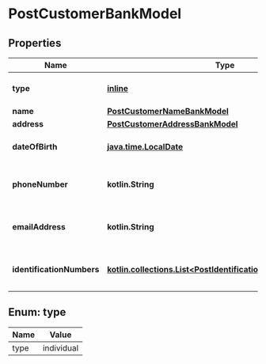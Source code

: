 
# PostCustomerBankModel

## Properties
Name | Type | Description | Notes
------------ | ------------- | ------------- | -------------
**type** | [**inline**](#Type) | The customer&#39;s type. | 
**name** | [**PostCustomerNameBankModel**](PostCustomerNameBankModel.md) |  |  [optional]
**address** | [**PostCustomerAddressBankModel**](PostCustomerAddressBankModel.md) |  |  [optional]
**dateOfBirth** | [**java.time.LocalDate**](java.time.LocalDate.md) | The customer&#39;s date of birth. |  [optional]
**phoneNumber** | **kotlin.String** | The customer&#39;s phone number. |  [optional]
**emailAddress** | **kotlin.String** | The customer&#39;s email address. |  [optional]
**identificationNumbers** | [**kotlin.collections.List&lt;PostIdentificationNumberBankModel&gt;**](PostIdentificationNumberBankModel.md) | The customer&#39;s identification numbers. |  [optional]


<a name="Type"></a>
## Enum: type
Name | Value
---- | -----
type | individual



